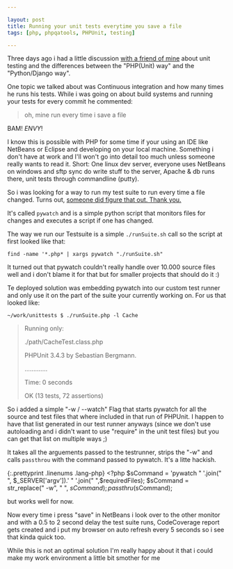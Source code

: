 ```yaml
---

layout: post
title: Running your unit tests everytime you save a file
tags: [php, phpqatools, PHPUnit, testing]

---
```


Three days ago i had a little discussion [with a friend of mine](http://www.gremu.net) about unit testing and the differences between the "PHP(Unit) way" and the "Python/Django way".

One topic we talked about was Continuous integration and how many times he runs his tests. While i was going on about build systems and running your tests for every commit he commented:

> oh, mine run every time i save a file

BAM! *ENVY*!

I know this is possible with PHP for some time if your using an IDE like NetBeans or Eclipse and developing on your local machine. Something i don't have at work and I'll won't go into detail too much unless someone really wants to read it. Short: One linux dev server, everyone uses NetBeans on windows and sftp sync do write stuff to the server, Apache &amp; db runs there, unit tests through commandline (putty).


So i was looking for a way to run my test suite to run every time a file changed. Turns out, [someone did figure that out. Thank you.](http://heisel.org/blog/code/pywatch/) 

It's called `pywatch` and is a simple python script that monitors files for changes and executes a script if one has changed.

The way we run our Testsuite is a simple `./runSuite.sh` call so the script at first looked like that:

`find -name '*.php* | xargs pywatch "./runSuite.sh"`

It turned out that pywatch couldn't really handle over 10.000 source files well and i don't blame it for that but for smaller projects that should do it :)

Te deployed solution was embedding pywatch into our custom test runner and only use it on the part of the suite your currently working on. For us that looked like:

    ~/work/unittests $ ./runSuite.php -l Cache
 
> Running only:
>
>   ./path/CacheTest.class.php
>   
>   PHPUnit 3.4.3 by Sebastian Bergmann.
>   
>   .............
>   
>   Time:  0 seconds
>   
>   OK (13 tests, 72 assertions)

So i added a simple "-w / --watch" Flag that starts pywatch for all the source and test files that where included in that run of PHPUnit. I happen to have that list generated in our test runner anyways (since we don't use autoloading and i didn't want to use "require" in the unit test files) but you can get that list on multiple ways ;)

It takes all the arguements passed to the testrunner, strips the "-w" and calls `passthrou` with the command passed to pywatch. It's a litte hackish.

{:.prettyprint .linenums .lang-php}
	<?php
    $sCommand = 'pywatch " '.join(" ", $_SERVER['argv']).' " '.join(" ",$requiredFiles);
	$sCommand = str_replace(" -w", " ", $sCommand);
	passthru($sCommand);

but works well for now.

Now every time i press "save" in NetBeans i look over to the other monitor and with a 0.5 to 2 second delay the test suite runs, CodeCoverage report gets created and i put my browser on auto refresh every 5 seconds so i see that kinda quick too.

While this is not an optimal solution I'm really happy about it that i could make my work environment a little bit smother for me